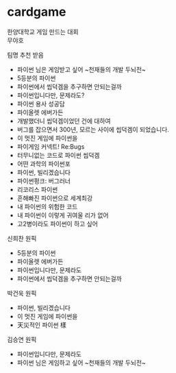 # cardgame
한양대학교 게임 만드는 대회<br>
무야호

팀명 추천 받음
  - 파이썬 님은 게임받고 싶어 ~천재들의 개발 두뇌전~
  - 5등분의 파이썬
  - 파이썬에서 씹덕겜을 추구하면 안되는걸까
  - 파이썬입니다만, 문제라도?
  - 파이썬 용사 성공담
  - 파이올렛 에버가든
  - 개발했더니 씹덕겜이었던 건에 대하여
  - 버그를 잡으면서 300년, 모르는 사이에 씹덕겜이 되었습니다.
  - 이 멋진 게임에 파이썬을
  - 파이게임 커넥트! Re:Bugs
  - 터무니없는 코드로 파이썬 씹덕겜
  - 어떤 과학의 파이썬포
  - 파이썬, 빌리겠습니다
  - 파이썬펑크: 버그러너
  - 리코리스 파이썬
  - 흔해빠진 파이썬으로 세계최강
  - 내 파이썬의 위험한 코드
  - 내 파이썬이 이렇게 귀여울 리가 없어
  - 고2병이라도 파이썬이 하고 싶어



신희찬 원픽
  - 5등분의 파이썬 
  - 파이올렛 에버가든
  - 파이썬입니다만, 문제라도
  - 파이썬에서 씹덕겜을 추구하면 안되는걸까

박건욱 원픽
  - 파이썬, 빌리겠습니다
  - 이 멋진 게임에 파이썬을
  - 天災적인 파이썬 樣

김승연 원픽
  - 파이썬입니다만, 문제라도
  - 파이썬 님은 게임하고 싶어 ~천재들의 개발 두뇌전~
